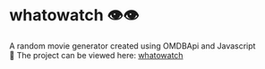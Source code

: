 # whatowatch 👁️👁️

A random movie generator created using OMDBApi and Javascript <br> 🎯
The project can be viewed here: [whatowatch](https://anmol2059.github.io/whatowatch/)
